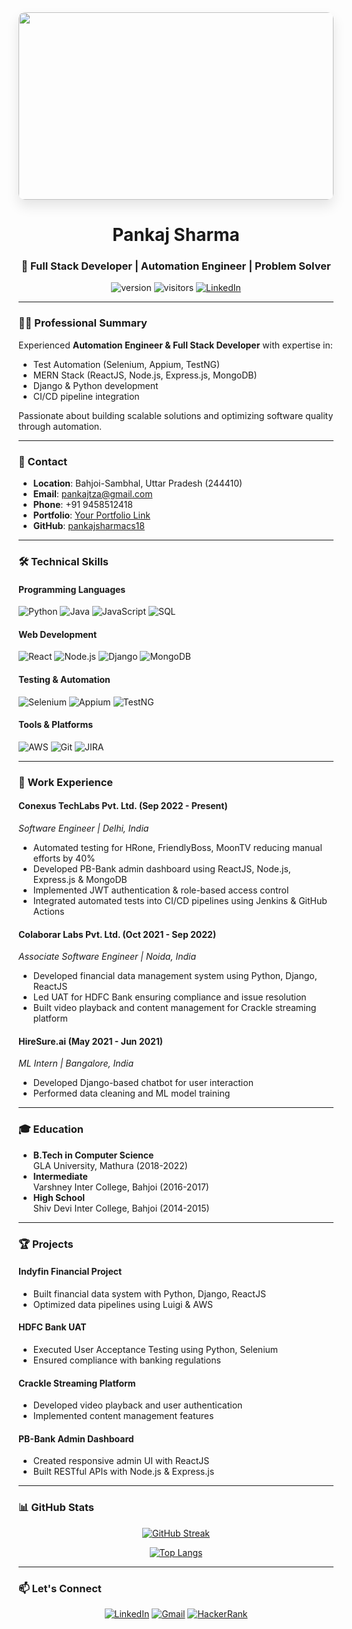 <div align="center">
  <img src="https://photos.app.goo.gl/NcwUwPChDA5Z9u7D8" width="100%" height="300px" style="border-radius: 10px; object-fit: cover; box-shadow: 0 10px 20px rgba(0,0,0,0.1)"/>
  
  <h1>Pankaj Sharma</h1>
  <h3>🚀 Full Stack Developer | Automation Engineer | Problem Solver</h3>
  
  ![version](https://img.shields.io/badge/dynamic/json?color=blueviolet&label=version&query=version&url=https%3A%2F%2Fraw.githubusercontent.com%2Fpankajsharmacs18%2Fpankajsharmacs18%2Fmain%2Fpackage.json)
  ![visitors](https://komarev.com/ghpvc/?username=pankajsharmacs18&color=blueviolet)
  [![LinkedIn](https://img.shields.io/badge/LinkedIn-Connect-blue)](https://www.linkedin.com/in/pankajsharmacs18/)
</div>

---

### 👨‍💻 Professional Summary
Experienced **Automation Engineer & Full Stack Developer** with expertise in:
- Test Automation (Selenium, Appium, TestNG)
- MERN Stack (ReactJS, Node.js, Express.js, MongoDB)
- Django & Python development
- CI/CD pipeline integration

Passionate about building scalable solutions and optimizing software quality through automation.

---

### 📍 Contact
- **Location**: Bahjoi-Sambhal, Uttar Pradesh (244410)
- **Email**: [pankajtza@gmail.com](mailto:pankajtza@gmail.com)
- **Phone**: +91 9458512418
- **Portfolio**: [Your Portfolio Link](#)
- **GitHub**: [pankajsharmacs18](https://github.com/pankajsharmacs18)

---

### 🛠 Technical Skills

#### **Programming Languages**
![Python](https://img.shields.io/badge/-Python-3776AB?logo=python&logoColor=white)
![Java](https://img.shields.io/badge/-Java-007396?logo=java&logoColor=white)
![JavaScript](https://img.shields.io/badge/-JavaScript-F7DF1E?logo=javascript&logoColor=black)
![SQL](https://img.shields.io/badge/-SQL-4479A1?logo=sqlite&logoColor=white)

#### **Web Development**
![React](https://img.shields.io/badge/-React-61DAFB?logo=react&logoColor=black)
![Node.js](https://img.shields.io/badge/-Node.js-339933?logo=node.js&logoColor=white)
![Django](https://img.shields.io/badge/-Django-092E20?logo=django&logoColor=white)
![MongoDB](https://img.shields.io/badge/-MongoDB-47A248?logo=mongodb&logoColor=white)

#### **Testing & Automation**
![Selenium](https://img.shields.io/badge/-Selenium-43B02A?logo=selenium&logoColor=white)
![Appium](https://img.shields.io/badge/-Appium-000000?logo=appium&logoColor=white)
![TestNG](https://img.shields.io/badge/-TestNG-000000?logo=testng&logoColor=white)

#### **Tools & Platforms**
![AWS](https://img.shields.io/badge/-AWS-232F3E?logo=amazon-aws&logoColor=white)
![Git](https://img.shields.io/badge/-Git-F05032?logo=git&logoColor=white)
![JIRA](https://img.shields.io/badge/-JIRA-0052CC?logo=jira&logoColor=white)

---

### 💼 Work Experience

#### **Conexus TechLabs Pvt. Ltd.** (Sep 2022 - Present)
*Software Engineer | Delhi, India*
- Automated testing for HRone, FriendlyBoss, MoonTV reducing manual efforts by 40%
- Developed PB-Bank admin dashboard using ReactJS, Node.js, Express.js & MongoDB
- Implemented JWT authentication & role-based access control
- Integrated automated tests into CI/CD pipelines using Jenkins & GitHub Actions

#### **Colaborar Labs Pvt. Ltd.** (Oct 2021 - Sep 2022)
*Associate Software Engineer | Noida, India*
- Developed financial data management system using Python, Django, ReactJS
- Led UAT for HDFC Bank ensuring compliance and issue resolution
- Built video playback and content management for Crackle streaming platform

#### **HireSure.ai** (May 2021 - Jun 2021)
*ML Intern | Bangalore, India*
- Developed Django-based chatbot for user interaction
- Performed data cleaning and ML model training

---

### 🎓 Education
- **B.Tech in Computer Science**  
  GLA University, Mathura (2018-2022)
- **Intermediate**  
  Varshney Inter College, Bahjoi (2016-2017)
- **High School**  
  Shiv Devi Inter College, Bahjoi (2014-2015)

---

### 🏆 Projects

#### **Indyfin Financial Project**
- Built financial data system with Python, Django, ReactJS
- Optimized data pipelines using Luigi & AWS

#### **HDFC Bank UAT**
- Executed User Acceptance Testing using Python, Selenium
- Ensured compliance with banking regulations

#### **Crackle Streaming Platform**
- Developed video playback and user authentication
- Implemented content management features

#### **PB-Bank Admin Dashboard**
- Created responsive admin UI with ReactJS
- Built RESTful APIs with Node.js & Express.js

---

### 📊 GitHub Stats

<div align="center">
  
[![GitHub Streak](https://streak-stats.demolab.com?user=pankajsharmacs18&theme=radical)](https://git.io/streak-stats)

[![Top Langs](https://github-readme-stats.vercel.app/api/top-langs/?username=pankajsharmacs18&layout=compact&theme=radical)](https://github.com/anuraghazra/github-readme-stats)

</div>

---

### 📫 Let's Connect
<div align="center">
  
[![LinkedIn](https://img.shields.io/badge/LinkedIn-0077B5?style=for-the-badge&logo=linkedin&logoColor=white)](https://www.linkedin.com/in/pankajsharmacs18/)
[![Gmail](https://img.shields.io/badge/Gmail-D14836?style=for-the-badge&logo=gmail&logoColor=white)](mailto:pankajtza@gmail.com)
[![HackerRank](https://img.shields.io/badge/-HackerRank-2EC866?style=for-the-badge&logo=HackerRank&logoColor=white)](https://www.hackerrank.com/pankajsharmacs18)

</div>
